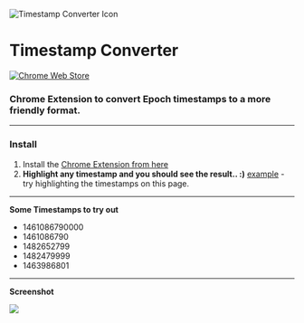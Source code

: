 ![Timestamp Converter Icon](https://raw.githubusercontent.com/prajwalrao/ts-converter/master/src/icons/icon_128x128.png)

# Timestamp Converter
[![Chrome Web Store](https://img.shields.io/chrome-web-store/d/gkgflbiifhpciaafdhpafnejkpiffakp.svg?maxAge=2592000?style=plastic)](https://chrome.google.com/webstore/detail/timestamp-converter/gkgflbiifhpciaafdhpafnejkpiffakp)

### Chrome Extension to convert Epoch timestamps to a more friendly format.

****
### Install


1. Install the [Chrome Extension from here](https://chrome.google.com/webstore/detail/timestamp-converter/gkgflbiifhpciaafdhpafnejkpiffakp)
2. **Highlight any timestamp and you should see the result.. :)**
 [example](https://cwiki.apache.org/confluence/display/AMBARI/Metrics+Collector+API+Specification) - try highlighting the timestamps on this page.

****

**Some Timestamps to try out**

-	1461086790000
- 	1461086790
- 	1482652799
-	1482479999
- 	1463986801

****

**Screenshot**


![](https://raw.githubusercontent.com/prajwalrao/ts-converter/master/screenshots/ts-screenshot.png)
